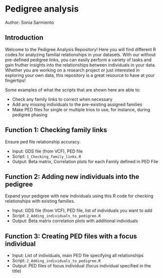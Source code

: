 # Pedigree analysis
Author: Sonia Sarmiento

## Introduction
Welcome to the Pedigree Analysis Repository! Here you will find different R codes for analyzing familial relationships in your datasets. With our without pre-defined pedigree links, you can easily perform a variety of tasks and gain fruther insights into the relationships between individuals in your data. Whether you are working on a research project or just interested in exploring your own data, this repository is a great resource to have at your fingertips!

Some examples of what the scripts that are shown here are able to:
* Check any family links to correct when necessary
* Add any missing individuals to the pre-existing assigned families
* Make PED files for single or multiple trios to use, for instance, during pedigree phasing


## Function 1: Checking family links
Ensure ped file relationship accuracy.
* Input: GDS file (from VCF), PED file
* Script: ```1_Checking_family_links.R```
* Output: Beta matrix, Correlation plots for each Family defined in PED File

## Function 2: Adding new individuals into the pedigree
Expand your pedigree with new individuals using this R code for checking relationships with existing families.
* Input: GDS file (from VCF), PED file, list of individuals you want to add
* Script: ```2_Adding_individuals_to_pedigree.R```
* Output: Beta matrix correlation plots with additional individuals


## Function 3: Creating PED files with a focus individual


* Input: List of individuals, main PED file specifying all relationships
* Script: ```2_Adding_individuals_to_pedigree.R```
* Output: PED files of focus individual (focus individual specified in the title)

